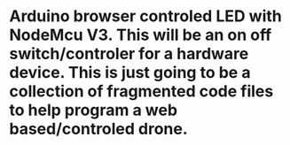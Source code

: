 # Arduino browser controled LED with NodeMcu V3. This will be an on off switch/controler for a hardware device. This is just going to be a collection of fragmented code files to help program a web based/controled drone. 
